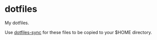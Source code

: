 # dotfiles
My dotfiles.

Use [dotfiles-sync](https://github.com/jfoster/dotfiles/blob/master/bin/dotfiles-sync) for these files to be copied to your $HOME directory.
